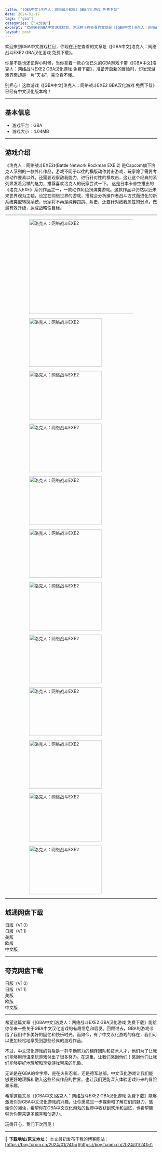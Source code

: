 ```yaml
---
title: "[GBA中文]洛克人：网络战斗EXE2 GBA汉化游戏 免费下载"
date: 2024-01-17
tags: ["gba"]
categories: ["未分类"]
excerpt: "欢迎来到GBA中文游戏栏目，你现在正在查看的文章是《[GBA中文]洛克人：网络战斗EXE2 GBA汉化游戏 免费下载》。 你是不是也还记得小时候，当你拿着一款心仪已久的GBA游戏卡带《[GBA中文]洛克人：网络战斗EXE2 GBA汉化游戏 免费下载》，准备开启新的冒险时，却发现游戏界面却是一片“天书&hellip;"
layout: post
---
```


欢迎来到GBA中文游戏栏目，你现在正在查看的文章是《[GBA中文]洛克人：网络战斗EXE2 GBA汉化游戏 免费下载》。

你是不是也还记得小时候，当你拿着一款心仪已久的GBA游戏卡带《[GBA中文]洛克人：网络战斗EXE2 GBA汉化游戏 免费下载》，准备开启新的冒险时，却发现游戏界面却是一片“天书”，完全看不懂。

别担心！这款游戏《[GBA中文]洛克人：网络战斗EXE2 GBA汉化游戏 免费下载》已经有中文汉化版本咯！ <hr><h2>&#22522;&#26412;&#20449;&#24687;</h2> <ul><li>&#28216;&#25103;&#24179;&#21488;&#65306;GBA</li><li>&#28216;&#25103;&#22823;&#23567;&#65306;4.04MB</li></ul><hr><h2>&#28216;&#25103;&#20171;&#32461;</h2> &#12298;&#27931;&#20811;&#20154;&#65306;&#32593;&#32476;&#25112;&#26007;EXE2&#12299;(Battle Network Rockman EXE 2) &#26159;Capcom&#26071;&#19979;&#27931;&#20811;&#20154;&#31995;&#21015;&#30340;&#19968;&#27454;&#22806;&#20256;&#20316;&#21697;&#65292;&#28216;&#25103;&#19981;&#21516;&#20110;&#20197;&#24448;&#30340;&#27178;&#29256;&#21160;&#20316;&#23556;&#20987;&#28216;&#25103;&#65292;&#29609;&#23478;&#38500;&#20102;&#38656;&#35201;&#32771;&#34385;&#21160;&#20316;&#35201;&#32032;&#20197;&#22806;&#65292;&#36824;&#38656;&#35201;&#35266;&#23519;&#25932;&#25105;&#33021;&#21147;&#65292;&#36827;&#34892;&#38024;&#23545;&#24615;&#30340;&#27178;&#25915;&#20987;&#65292;&#36825;&#35753;&#36825;&#20010;&#32463;&#20856;&#30340;&#31995;&#21015;&#28949;&#21457;&#30528;&#21478;&#26679;&#30340;&#39749;&#21147;&#65292;&#25512;&#33616;&#21916;&#27426;&#27931;&#20811;&#20154;&#30340;&#29609;&#23478;&#23581;&#35797;&#19968;&#19979;&#12290;  &#36825;&#26159;&#26085;&#26412;&#21345;&#26222;&#31354;&#25512;&#20986;&#30340;&#12298;&#27931;&#20811;&#20154;EXE&#12299;&#31995;&#21015;&#20316;&#21697;&#20043;&#19968;&#65292;&#19968;&#27454;&#21160;&#20316;&#35282;&#33394;&#25198;&#28436;&#31867;&#28216;&#25103;&#12290;&#36825;&#27454;&#20316;&#21697;&#20197;&#20173;&#28982;&#20197;&#36817;&#26410;&#26469;&#19990;&#30028;&#35266;&#20026;&#20027;&#36724;&#65292;&#35774;&#23450;&#22312;&#32593;&#32476;&#19990;&#30028;&#30340;&#28216;&#25103;&#65292;&#25645;&#36733;&#20250;&#20998;&#26512;&#25805;&#20316;&#32773;&#25112;&#26007;&#26041;&#24335;&#32780;&#36827;&#21270;&#30340;&#26032;&#31995;&#32479;&#31867;&#22411;&#36716;&#25442;&#31995;&#32479;&#65292;&#29609;&#23478;&#23558;&#19981;&#20877;&#26159;&#32431;&#31929;&#36305;&#36339;&#12289;&#23556;&#20987;&#65292;&#36824;&#35201;&#38024;&#23545;&#25932;&#25105;&#23646;&#24615;&#30340;&#24369;&#28857;&#65292;&#20570;&#26368;&#26377;&#25928;&#21319;&#32423;&#65292;&#36798;&#25104;&#25112;&#30053;&#24615;&#30446;&#26631;&#12290; <hr><figure><figure><img loading="lazy" decoding="async" width="451" height="312" data-id="2720" src="https://boy.fcrom.cn/wp-content/uploads/2024/01/20240116_65a63f3eb1073.jpg" title="&#27931;&#20811;&#20154;&#65306;&#32593;&#32476;&#25112;&#26007;EXE2-&#23553;&#38754;" alt="洛克人：网络战斗EXE2"></figure><figure><img loading="lazy" decoding="async" width="240" height="160" data-id="2489" src="https://boy.fcrom.cn/wp-content/uploads/2024/01/20240116_65a63f3ed78b4.png" title="&#27931;&#20811;&#20154;&#65306;&#32593;&#32476;&#25112;&#26007;EXE2-1" alt="洛克人：网络战斗EXE2"></figure><figure><img loading="lazy" decoding="async" width="240" height="160" data-id="2477" src="https://boy.fcrom.cn/wp-content/uploads/2024/01/20240116_65a63f3f02356.png" title="&#27931;&#20811;&#20154;&#65306;&#32593;&#32476;&#25112;&#26007;EXE2-2" alt="洛克人：网络战斗EXE2"></figure><figure><img loading="lazy" decoding="async" width="240" height="160" data-id="2486" src="https://boy.fcrom.cn/wp-content/uploads/2024/01/20240116_65a63f3f223f8.png" title="&#27931;&#20811;&#20154;&#65306;&#32593;&#32476;&#25112;&#26007;EXE2-3" alt="洛克人：网络战斗EXE2"></figure><figure><img loading="lazy" decoding="async" width="240" height="160" data-id="2487" src="https://boy.fcrom.cn/wp-content/uploads/2024/01/20240116_65a63f3f414e7.png" title="&#27931;&#20811;&#20154;&#65306;&#32593;&#32476;&#25112;&#26007;EXE2-4" alt="洛克人：网络战斗EXE2"></figure><figure><img loading="lazy" decoding="async" width="240" height="160" data-id="2478" src="https://boy.fcrom.cn/wp-content/uploads/2024/01/20240116_65a63f3f68846.png" title="&#27931;&#20811;&#20154;&#65306;&#32593;&#32476;&#25112;&#26007;EXE2-5" alt="洛克人：网络战斗EXE2"></figure><figure><img loading="lazy" decoding="async" width="240" height="160" data-id="2479" src="https://boy.fcrom.cn/wp-content/uploads/2024/01/20240116_65a63f3f8780b.png" title="&#27931;&#20811;&#20154;&#65306;&#32593;&#32476;&#25112;&#26007;EXE2-6" alt="洛克人：网络战斗EXE2"></figure><figure><img loading="lazy" decoding="async" width="240" height="160" data-id="2480" src="https://boy.fcrom.cn/wp-content/uploads/2024/01/20240116_65a63f3fb1d1c.png" title="&#27931;&#20811;&#20154;&#65306;&#32593;&#32476;&#25112;&#26007;EXE2-7" alt="洛克人：网络战斗EXE2"></figure><figure><img loading="lazy" decoding="async" width="240" height="160" data-id="2484" src="https://boy.fcrom.cn/wp-content/uploads/2024/01/20240116_65a63f40011ab.png" title="&#27931;&#20811;&#20154;&#65306;&#32593;&#32476;&#25112;&#26007;EXE2" alt="洛克人：网络战斗EXE2"></figure><figure><img loading="lazy" decoding="async" width="240" height="160" data-id="2488" src="https://boy.fcrom.cn/wp-content/uploads/2024/01/20240116_65a63f4030f6a.png" title="&#27931;&#20811;&#20154;&#65306;&#32593;&#32476;&#25112;&#26007;EXE2" alt="洛克人：网络战斗EXE2"></figure><figure><img loading="lazy" decoding="async" width="240" height="160" data-id="2481" src="https://boy.fcrom.cn/wp-content/uploads/2024/01/20240116_65a63f40649c0.png" title="&#27931;&#20811;&#20154;&#65306;&#32593;&#32476;&#25112;&#26007;EXE2" alt="洛克人：网络战斗EXE2"></figure><figure><img loading="lazy" decoding="async" width="240" height="160" data-id="2485" src="https://boy.fcrom.cn/wp-content/uploads/2024/01/20240116_65a63f4095465.png" title="&#27931;&#20811;&#20154;&#65306;&#32593;&#32476;&#25112;&#26007;EXE2" alt="洛克人：网络战斗EXE2"></figure></figure><div><div> <hr><h2>&#22478;&#36890;&#32593;&#30424;&#19979;&#36733;</h2> <div> <div>&#26085;&#29256;&#65288;V1.0&#65289;</div> <div>&#26085;&#29256;&#65288;V1.1&#65289;</div> <div>&#32654;&#29256;</div> <div>&#27431;&#29256;</div> <div>&#20013;&#25991;&#29256;</div> </div> </div></div> <hr><h2>&#22840;&#20811;&#32593;&#30424;&#19979;&#36733;</h2> <div> <div>&#26085;&#29256;&#65288;V1.0&#65289;</div> <div>&#26085;&#29256;&#65288;V1.1&#65289;</div> <div>&#32654;&#29256;</div> <div>&#27431;&#29256;</div> <div>&#20013;&#25991;&#29256;</div> </div> <hr>希望这篇文章《[GBA中文]洛克人：网络战斗EXE2 GBA汉化游戏 免费下载》能给你带来一些关于GBA中文汉化游戏的有趣信息和启发。回顾过去，GBA的游戏带给了我们许多美好的回忆和快乐时光。而如今，有了中文汉化游戏的存在，我们可以更加轻松地享受到那些经典的游戏作品。

不过，中文汉化游戏的背后是一群辛勤努力的翻译团队和技术人才，他们为了让我们能够用母语来玩游戏付出了很多努力。在这里，让我们感谢他们！感谢他们让我们能够更好地理解和享受游戏带来的乐趣。

无论是在GBA的金字塔、是在火影忍者、还是德军总部，中文汉化游戏让我们能够更好地理解和融入这些经典作品的世界，也让我们更能深入体验游戏带来的冒险和乐趣。

希望这篇文章《[GBA中文]洛克人：网络战斗EXE2 GBA汉化游戏 免费下载》能够激发你对GBA中文汉化游戏的兴趣，让你愿意进一步探索和了解它们的魅力。感谢你的阅读，希望你在GBA中文汉化游戏的世界中收获到欢乐和回忆，也希望能够为你带来更多惊喜和创造力。

玩得开心，我们下次再见！

---
📖 **下载地址/原文地址：** 本文最初发布于我的博客网站：[https://boy.fcrom.cn/2024/01/2415/](https://boy.fcrom.cn/2024/01/2415/)
